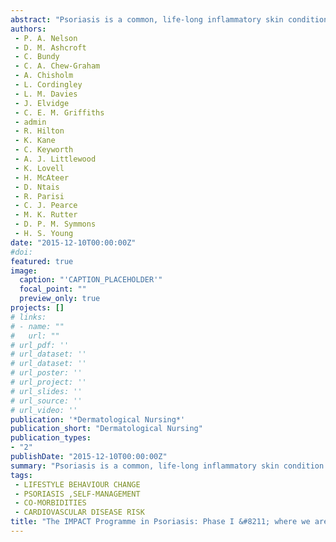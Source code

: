 ```yaml
---
abstract: "Psoriasis is a common, life-long inflammatory skin condition associated with high levels of physical, psychological and social disability as well as co-morbidities including psoriatic arthritis, the metabolic syndrome, Crohn's disease and non-alcoholic fatty liver disease. Psoriasis is also associated with an increased risk of cardiovascular disease (CVD), however the relationship is not yet wholly understood and is confounded by common co-occurrence of unhealthy lifestyle behaviours such as smoking, drinking excess alcohol or being overweight or sedentary. CVD risk information is complex for clinicians to communicate and patients to understand, and supporting risk-reducing strategies in the form of lifestyle behaviour change is challenging, particularly when people are already living with a demanding long-term condition. Additionally, there are indications that patients are dissatisfied with psoriasis care and that treatment approaches may be inadequate. IMPACT is a five-year programme of applied research, funded by NIHR, which aims to improve health services for people with psoriasis. It comprises a multi-disciplinary team of academics, clinicians and patients and draws on a range of research approaches. **Phase** I of the programme involves four interlocking workstreams, each focused on key questions in psoriasis management. All findings from Phase I have informed the planning and development of a final workstream (Phase II), the Psoriasis and Wellbeing ('Pso Well'<sup>®</sup>) intervention, comprising a practitioner training package and new patient resources to support people living with psoriasis to self-manage in the best ways. This article summarises the key findings of IMPACT Phase I and describes the Phase II next steps."
authors:
 - P. A. Nelson
 - D. M. Ashcroft
 - C. Bundy
 - C. A. Chew-Graham
 - A. Chisholm
 - L. Cordingley
 - L. M. Davies
 - J. Elvidge
 - C. E. M. Griffiths
 - admin
 - R. Hilton
 - K. Kane
 - C. Keyworth
 - A. J. Littlewood
 - K. Lovell
 - H. McAteer
 - D. Ntais
 - R. Parisi
 - C. J. Pearce
 - M. K. Rutter
 - D. P. M. Symmons
 - H. S. Young
date: "2015-12-10T00:00:00Z"
#doi: 
featured: true
image:
  caption: "'CAPTION_PLACEHOLDER'"
  focal_point: ""
  preview_only: true
projects: []
# links:
# - name: ""
#   url: ""
# url_pdf: ''
# url_dataset: ''
# url_dataset: ''
# url_poster: ''
# url_project: ''
# url_slides: ''
# url_source: ''
# url_video: '' 
publication: '*Dermatological Nursing*'
publication_short: "Dermatological Nursing"
publication_types:
- "2"
publishDate: "2015-12-10T00:00:00Z"
summary: "Psoriasis is a common, life-long inflammatory skin condition associated with high levels of physical, psychological and social disability as well as co-morbidities including psoriatic arthritis, the metabolic syndrome, Crohn's disease and non-alcoholic fatty liver disease.  Psoriasis is also associated with an increased risk of cardiovascular disease (CVD), however the relationship is not yet wholly understood and is confounded by common co-occurrence of unhealthy lifestyle behaviours such as smoking, drinking excess alcohol or being overweight or sedentary..."
tags:
 - LIFESTYLE BEHAVIOUR CHANGE
 - PSORIASIS ,SELF-MANAGEMENT
 - CO-MORBIDITIES
 - CARDIOVASCULAR DISEASE RISK
title: "The IMPACT Programme in Psoriasis: Phase I &#8211; where we are now and future directions"
---
```

